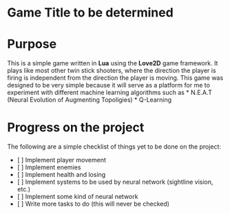 # Game Title to be determined

# Purpose
This is a simple game written in **Lua** using the **Love2D** game framework.
It plays like most other twin stick shooters, where the direction the player is firing is independent from the direction the player is moving.
This game was designed to be very simple because it will serve as a platform for me to experiment with different machine learning algorithms such as
	* N.E.A.T (Neural Evolution of Augmenting Topoligies)
	* Q-Learning

# Progress on the project
The following are a simple checklist of things yet to be done on the project:
* \[ \] Implement player movement
* \[ \] Implement enemies
* \[ \] Implement health and losing
* \[ \] Implement systems to be used by neural network (sightline vision, etc.)
* \[ \] Implement some kind of neural network
* \[ \] Write more tasks to do (this will never be checked)
